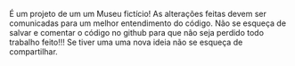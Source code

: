 É um projeto de um um Museu fictício!
As alterações feitas devem ser comunicadas para um melhor entendimento do código.
Não se esqueça de salvar e comentar o código no github para que nâo seja perdido todo trabalho feito!!!
Se tiver uma uma nova ideia não se esqueça de compartilhar.

